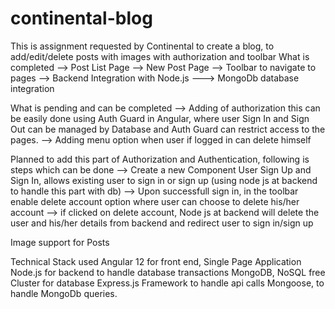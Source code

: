 # continental-blog
This is assignment requested by Continental to create a blog, to add/edit/delete posts with images with authorization and toolbar
What is completed
--> Post List Page
--> New Post Page
--> Toolbar to navigate to pages
--> Backend Integration with Node.js
---> MongoDb database integration

What is pending and can be completed
--> Adding of authorization
this can be easily done using Auth Guard in Angular, where user Sign In and Sign Out can be managed by Database and Auth Guard can restrict access to the pages.
--> Adding menu option when user if logged in can delete himself

Planned to add this part of Authorization and Authentication, following is steps which can be done
--> Create a new Component User Sign Up and Sign In, allows existing user to sign in or sign up (using node js at backend to handle this part with db)
--> Upon successfull sign in, in the toolbar enable delete account option where user can choose to delete his/her account
--> if clicked on delete account, Node js at backend will delete the user and his/her details from backend and redirect user to sign in/sign up

Image support for Posts

Technical Stack used
Angular 12 for front end, Single Page Application
Node.js for backend to handle database transactions
MongoDB, NoSQL free Cluster for database
Express.js Framework to handle api calls
Mongoose, to handle MongoDb queries.
